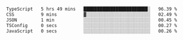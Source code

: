 <!--START_SECTION:waka-->

```txt
TypeScript   5 hrs 49 mins   ████████████████████████░   96.39 %
CSS          9 mins          ▓░░░░░░░░░░░░░░░░░░░░░░░░   02.49 %
JSON         1 min           ░░░░░░░░░░░░░░░░░░░░░░░░░   00.45 %
TSConfig     0 secs          ░░░░░░░░░░░░░░░░░░░░░░░░░   00.27 %
JavaScript   0 secs          ░░░░░░░░░░░░░░░░░░░░░░░░░   00.26 %
```

<!--END_SECTION:waka-->
